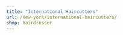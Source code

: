 ```yaml
---
title: "International Haircutters"
url: /new-york/international-haircutters/
shop: hairdresser
---
```

